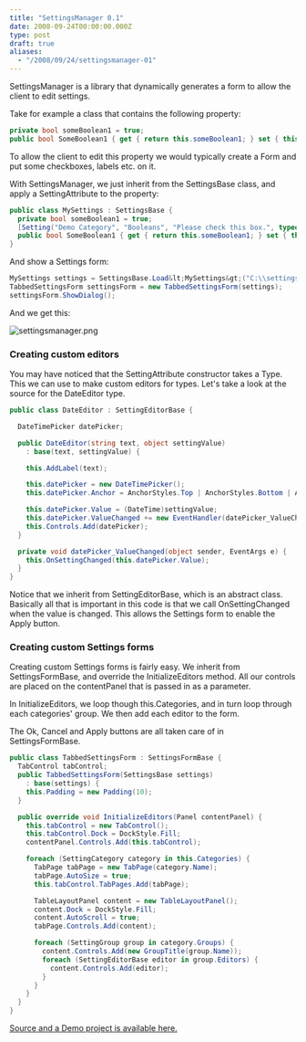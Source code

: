 ```yaml
---
title: "SettingsManager 0.1"
date: 2008-09-24T00:00:00.000Z
type: post
draft: true
aliases:
  - "/2008/09/24/settingsmanager-01"
---
```

SettingsManager is a library that dynamically generates a form to allow the client to edit settings.

Take for example a class that contains the following property:

```csharp
private bool someBoolean1 = true;
public bool SomeBoolean1 { get { return this.someBoolean1; } set { this.someBoolean1 = value; } }
```

To allow the client to edit this property we would typically create a Form and put some checkboxes, labels etc. on it.

With SettingsManager, we just inherit from the SettingsBase class, and apply a SettingAttribute to the property:

```csharp
public class MySettings : SettingsBase {
  private bool someBoolean1 = true;
  [Setting("Demo Category", "Booleans", "Please check this box.", typeof(BooleanEditor))]
  public bool SomeBoolean1 { get { return this.someBoolean1; } set { this.someBoolean1 = value; } }
}
```

And show a Settings form:

```csharp
MySettings settings = SettingsBase.Load&lt;MySettings&gt;("C:\\settings.xml");
TabbedSettingsForm settingsForm = new TabbedSettingsForm(settings);
settingsForm.ShowDialog();
```


And we get this:

![settingsmanager.png](/settingsmanager.png)

### Creating custom editors

You may have noticed that the SettingAttribute constructor takes a Type. This we can use to make custom editors for types. Let's take a look at the source for the DateEditor type.

```csharp
public class DateEditor : SettingEditorBase {

  DateTimePicker datePicker;

  public DateEditor(string text, object settingValue)
    : base(text, settingValue) {

    this.AddLabel(text);

    this.datePicker = new DateTimePicker();
    this.datePicker.Anchor = AnchorStyles.Top | AnchorStyles.Bottom | AnchorStyles.Left | AnchorStyles.Right;

    this.datePicker.Value = (DateTime)settingValue;
    this.datePicker.ValueChanged += new EventHandler(datePicker_ValueChanged);
    this.Controls.Add(datePicker);
  }

  private void datePicker_ValueChanged(object sender, EventArgs e) {
    this.OnSettingChanged(this.datePicker.Value);
  }
}
```

Notice that we inherit from SettingEditorBase, which is an abstract class. Basically all that is important in this code is that we call OnSettingChanged when the value is changed. This allows the Settings form to enable the Apply button.

### Creating custom Settings forms

Creating custom Settings forms is fairly easy. We inherit from SettingsFormBase, and override the InitializeEditors method. All our controls are placed on the contentPanel that is passed in as a parameter.

In InitializeEditors, we loop though this.Categories, and in turn loop through each categories' group. We then add each editor to the form.

The Ok, Cancel and Apply buttons are all taken care of in SettingsFormBase.

```csharp
public class TabbedSettingsForm : SettingsFormBase {
  TabControl tabControl;
  public TabbedSettingsForm(SettingsBase settings)
    : base(settings) {
    this.Padding = new Padding(10);
  }

  public override void InitializeEditors(Panel contentPanel) {
    this.tabControl = new TabControl();
    this.tabControl.Dock = DockStyle.Fill;
    contentPanel.Controls.Add(this.tabControl);

    foreach (SettingCategory category in this.Categories) {
      TabPage tabPage = new TabPage(category.Name);
      tabPage.AutoSize = true;
      this.tabControl.TabPages.Add(tabPage);

      TableLayoutPanel content = new TableLayoutPanel();
      content.Dock = DockStyle.Fill;
      content.AutoScroll = true;
      tabPage.Controls.Add(content);

      foreach (SettingGroup group in category.Groups) {
        content.Controls.Add(new GroupTitle(group.Name));
        foreach (SettingEditorBase editor in group.Editors) {
          content.Controls.Add(editor);
        }
      }
    }
  }
}
```

[Source and a Demo project is available here.](/downloads/settingsmanager.zip)
